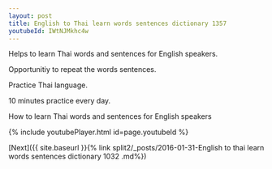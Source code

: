```yaml
---
layout: post
title: English to Thai learn words sentences dictionary 1357 
youtubeId: IWtNJMkhc4w
---
```

 
 
Helps to learn Thai words and sentences for English speakers.

Opportunitiy to repeat the words sentences. 

Practice Thai language. 
 
10 minutes practice every day. 
 
How to learn Thai words and sentences for English speakers 
 
{% include youtubePlayer.html id=page.youtubeId %}
 
 
[Next]({{ site.baseurl }}{% link  split2/_posts/2016-01-31-English to thai learn words sentences dictionary 1032 .md%})
 

